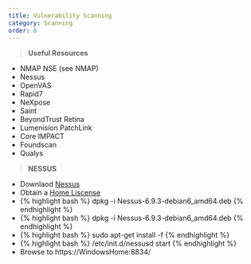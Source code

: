 ```yaml
---
title: Vulnerability Scanning
category: Scanning
order: 6
---
```


> **Useful Resources**

* NMAP NSE (see NMAP)
* Nessus
* OpenVAS
* Rapid7
* NeXpose
* Saint
* BeyondTrust Retina
* Lumenision PatchLink
* Core IMPACT
* Foundscan
* Qualys


> **NESSUS**

* Downlaod [Nessus](https://www.tenable.com/products/nessus/select-your-operating-system)
* Obtain a [Home Liscense](https://www.tenable.com/products/nessus/nessus-plugins/obtain-an-activation-code)
* {% highlight bash %} dpkg -i Nessus-6.9.3-debian6_amd64.deb {% endhighlight %}
* {% highlight bash %} dpkg -i Nessus-6.9.3-debian6_amd64.deb {% endhighlight %}
* {% highlight bash %} sudo apt-get install -f {% endhighlight %}
* {% highlight bash %} /etc/init.d/nessusd start {% endhighlight %}
* Browse to https://WindowsHome:8834/





